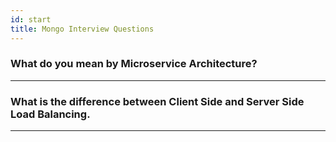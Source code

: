 ```yaml
---
id: start
title: Mongo Interview Questions
---
```


### What do you mean by Microservice Architecture?

---

### What is the difference between Client Side and Server Side Load Balancing.

---

### 
